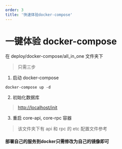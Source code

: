 ```yaml
---
order: 3
title: '快速体验docker-compose'
---
```



# 一键体验 docker-compose

在 deploy/docker-compose/all_in_one 文件夹下

> 只需三步

1. 启动 docker-compose

```shell
docker-compose up -d
```

2. 初始化数据库

> <http://localhost/init>

3. 重启 core-api, core-rpc 容器

> 该文件夹下有 api 和 rpc 的 etc 配置文件参考

#### 部署自己的服务到docker只需修改为自己的镜像即可

